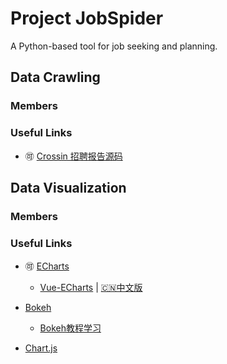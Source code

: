 # Project JobSpider
A Python-based tool for job seeking and planning.
## Data Crawling

### Members

### Useful Links
* 🉑 [Crossin 招聘报告源码](https://github.com/zx576/recruitment)

## Data Visualization

### Members

### Useful Links
* 🉑 [ECharts](https://echarts.baidu.com/index.html)
  * [Vue-ECharts](https://github.com/ecomfe/vue-echarts) | [🇨🇳中文版](https://github.com/ecomfe/vue-echarts/blob/master/README.zh_CN.md)

* [Bokeh](https://github.com/bokeh/bokeh)
	* [Bokeh教程学习](https://www.kesci.com/home/project/59dd8cbd77da7a4f41ce3299)

* [Chart.js](https://www.chartjs.org/docs/latest/)
